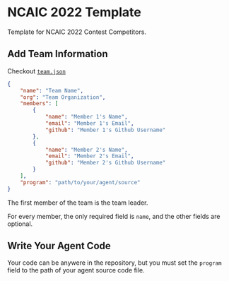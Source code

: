 # NCAIC 2022 Template

Template for NCAIC 2022 Contest Competitors.

## Add Team Information

Checkout [`team.json`](./team.json)

```json
{
    "name": "Team Name",
    "org": "Team Organization",
    "members": [
        {
            "name": "Member 1's Name",
            "email": "Member 1's Email",
            "github": "Member 1's Github Username"
        },
        {
            "name": "Member 2's Name",
            "email": "Member 2's Email",
            "github": "Member 2's Github Username"
        }
    ],
    "program": "path/to/your/agent/source"
}
```

The first member of the team is the team leader.

For every member, the only required field is `name`, and the other fields are optional.

## Write Your Agent Code

Your code can be anywere in the repository, but you must set the `program` field to the path of your agent source code file.
